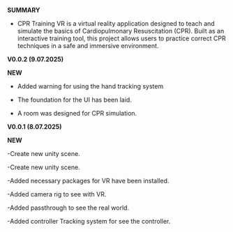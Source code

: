 **SUMMARY**

- CPR Training VR is a virtual reality application designed to teach and simulate the basics of Cardiopulmonary Resuscitation (CPR). Built as an interactive training tool, this project allows users to practice correct CPR techniques in a safe and immersive environment.

**V0.0.2    (9.07.2025)**

**NEW**

- Added warning for using the hand tracking system

- The foundation for the UI has been laid.
  
- A room was designed for CPR simulation.

**V0.0.1		(8.07.2025)**

**NEW**

-Create new unity scene.

-Create new unity scene.

-Added necessary packages for VR have been installed.

-Added camera rig to see with VR.

-Added passthrough to see the real world.

-Added controller Tracking system for see the controller.
